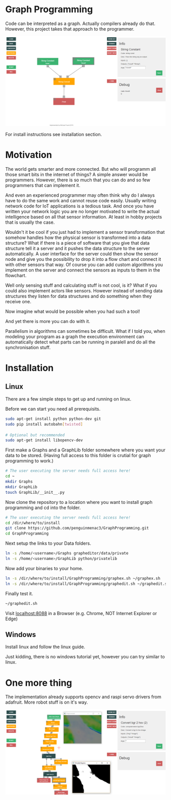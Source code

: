 # Graph Programming
Code can be interpreted as a graph. Actually compilers already do that. However, this project takes that approach to the programmer.

![Image of the graph programming ui.](https://raw.githubusercontent.com/penguinmenac3/GraphProgramming/master/images/GraphProgrammingIDE.png)

For install instructions see installation section.

# Motivation
The world gets smarter and more connected. But who will programm all those smart bits in the internet of things?
A simple answer would be programmers. However, there is so much that you can do and so few programmers that can implement it.

And even an experienced programmer may often think why do I always have to do the same work and cannot reuse code easily.
Usually writing network code for IoT applications is a tedious task.
And once you have written your network logic you are no longer motivated to write the actual intelligence based on all that sensor information.
At least in hobby projects that is usually the case.

Wouldn't it be cool if you just had to implement a sensor transformation that somehow handles how the physical sensor is transformed into a data structure?
What if there is a piece of software that you give that data structure tell it a server and it pushes the data structure to the server automatically.
A user interface for the server could then show the sensor node and give you the possibility to drop it into a flow chart and connect it with other sensors that way.
Of course you can add custom algorithms you implement on the server and connect the sensors as inputs to them in the flowchart.

Well only sensing stuff and calculating stuff is not cool, is it?
What if you could also implement actors like sensors.
However instead of sending data structures they listen for data structures and do something when they receive one.

Now imagine what would be possible when you had such a tool!


And yet there is more you can do with it.

Parallelism in algorithms can sometimes be difficult.
What if I told you, when modeling your program as a graph the execution environment can automatically detect what parts can be running in paralell and do all the synchronisation stuff.

# Installation

## Linux

There are a few simple steps to get up and running on linux.

Before we can start you need all prerequisits.

```bash
sudo apt-get install python python-dev git
sudo pip install autobahn[twisted]

# Optional but recommended
sudo apt-get install libopencv-dev
```

First make a Graphs and a GraphLib folder somewhere where you want your data to be stored.
(Having full access to this folder is crutial for graph programming to work.)

```bash
# The user executing the server needs full access here!
cd ~
mkdir Graphs
mkdir GraphLib
touch GraphLib/__init__.py
```

Now clone the repository to a location where you want to install graph programming and cd into the folder.

```bash
# The user executing the server needs full access here!
cd /dir/where/to/install
git clone https://github.com/penguinmenac3/GraphProgramming.git
cd GraphProgramming
```

Next setup the links to your Data folders.
```bash
ln -s /home/<username>/Graphs grapheditor/data/private
ln -s /home/<username>/GraphLib python/privatelib
```

Now add your binaries to your home.
```bash
ln -s /dir/where/to/install/GraphProgramming/graphex.sh ~/graphex.sh
ln -s /dir/where/to/install/GraphProgramming/graphedit.sh ~/graphedit.sh
```

Finally test it.
```bash
~/graphedit.sh
```

Visit [localhost:8088](localhost:8088) in a Browser (e.g. Chrome, NOT Internet Explorer or Edge)

## Windows

Install linux and follow the linux guide.

Just kidding, there is no windows tutorial yet, however you can try similar to linux.

# One more thing

The implementation already supports opencv and raspi servo drivers from adafruit.
More robot stuff is on it's way.

![Image of the graph programming ui.](https://raw.githubusercontent.com/penguinmenac3/GraphProgramming/master/images/CVGraph.png)